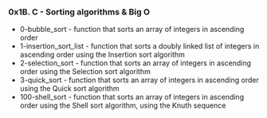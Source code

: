 ### 0x1B. C - Sorting algorithms & Big O

* 0-bubble_sort - function that sorts an array of integers in ascending order
* 1-insertion_sort_list - function that sorts a doubly linked list of integers in ascending order using the Insertion sort algorithm
* 2-selection_sort - function that sorts an array of integers in ascending order using the Selection sort algorithm
* 3-quick_sort - function that sorts an array of integers in ascending order using the Quick sort algorithm
* 100-shell_sort - function that sorts an array of integers in ascending order using the Shell sort algorithm, using the Knuth sequence
